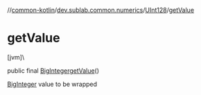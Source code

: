 //[common-kotlin](../../../index.md)/[dev.sublab.common.numerics](../index.md)/[UInt128](index.md)/[getValue](get-value.md)

# getValue

[jvm]\

public final [BigInteger](https://docs.oracle.com/javase/8/docs/api/java/math/BigInteger.html)[getValue](get-value.md)()

[BigInteger](https://docs.oracle.com/javase/8/docs/api/java/math/BigInteger.html) value to be wrapped
